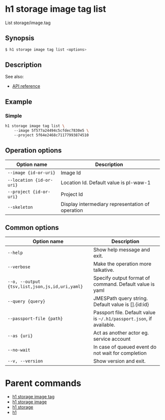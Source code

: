 
# h1 storage image tag list

List storage/image.tag

## Synopsis

```bash
$ h1 storage image tag list <options>
```

## Description

See also:

* [API reference](https://api.hyperone.com/v2/docs#operation/storage_project_image_tag_list)

## Example


### Simple

```bash
h1 storage image tag list \ 
	--image 5f577a24494c5cfdec7830e5 \ 
	--project 5f64e2468c71177993874510
```

## Operation options

| Option name                  | Description                                      |
| ---------------------------- | ------------------------------------------------ |
| ```--image {id-or-uri}```    | Image Id                                         |
| ```--location {id-or-uri}``` | Location Id. Default value is pl-waw-1           |
| ```--project {id-or-uri}```  | Project Id                                       |
| ```--skeleton```             | Display intermediary representation of operation |

## Common options

| Option name                                        | Description                                                              |
| -------------------------------------------------- | ------------------------------------------------------------------------ |
| ```--help```                                       | Show help message and exit.                                              |
| ```--verbose```                                    | Make the operation more talkative.                                       |
| ```--o, --output {tsv,list,json,js,id,uri,yaml}``` | Specify output format of command. Default value is yaml                  |
| ```--query {query}```                              | JMESPath query string. Default value is [].\{id:id\}                     |
| ```--passport-file {path}```                       | Passport file. Default value is ```~/.h1/passport.json```, if available. |
| ```--as {uri}```                                   | Act as another actor eg. service account                                 |
| ```--no-wait```                                    | In case of queued event do not wait for completion                       |
| ```--v, --version```                               | Show version and exit.                                                   |

# Parent commands

* [h1 storage image tag](./../README.md)
* [h1 storage image](./../../README.md)
* [h1 storage](./../../../README.md)
* [h1](./../../../../README.md)
